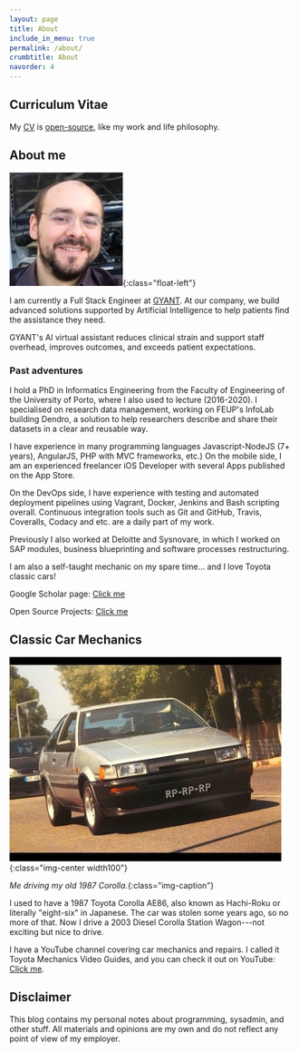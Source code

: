```yaml
---
layout: page
title: About
include_in_menu: true
permalink: /about/
crumbtitle: About
navorder: 4
---
```


## Curriculum Vitae

My [CV](https://github.com/silvae86/cv/raw/master/cv.pdf) is [open-source](https://github.com/silvae86/cv/), like my work and life philosophy.

## About me

![João Rocha da Silva](/assets/images/about/me.jpg){:class="float-left"}

I am currently a Full Stack Engineer at [GYANT](https://gyant.com). At our company, we build advanced solutions supported by Artificial Intelligence to help patients find the assistance they need.

GYANT's AI virtual assistant reduces clinical strain and support staff overhead, improves outcomes, and exceeds patient expectations.

### Past adventures

I hold a PhD in Informatics Engineering from the Faculty of Engineering of the University of Porto, where I also used to lecture (2016-2020). I specialised on research data management, working on FEUP's InfoLab building Dendro, a solution to help researchers describe and share their datasets in a clear and reusable way.

I have experience in many programming languages Javascript-NodeJS (7+ years), AngularJS, PHP with MVC frameworks, etc.) On the mobile side, I am an experienced freelancer iOS Developer with several Apps published on the App Store.

On the DevOps side, I have experience with testing and automated deployment pipelines using Vagrant, Docker, Jenkins and Bash scripting overall. Continuous integration tools such as Git and GitHub, Travis, Coveralls, Codacy and etc. are a daily part of my work.

Previously I also worked at Deloitte and Sysnovare, in which I worked on SAP modules, business blueprinting and software processes restructuring.

I am also a self-taught mechanic on my spare time... and I love Toyota classic cars!

Google Scholar page: [Click me](https://scholar.google.pt/citations?user=GYoCHRYAAAAJ)

Open Source Projects: [Click me](https://github.com/silvae86)

##  Classic Car Mechanics

![Me driving my old AE86](/assets/images/about/ae86.jpg){:class="img-center width100"}

*Me driving my old 1987 Corolla.*{:class="img-caption"}

I used to have a 1987 Toyota Corolla AE86, also known as Hachi-Roku or literally "eight-six" in Japanese. The car was stolen some years ago, so no more of that. Now I drive a 2003 Diesel Corolla Station Wagon---not exciting but nice to drive.

I have a YouTube channel covering car mechanics and repairs. I called it Toyota Mechanics Video Guides, and you can check it out on YouTube: [Click me](https://www.youtube.com/channel/UCbjjlEagh5_nduX_u-SkvdQ).

## Disclaimer

This blog contains my personal notes about programming, sysadmin, and other stuff. All materials and opinions are my own and do not reflect any point of view of my employer.

<!--

This is the base Jekyll theme. You can find out more info about customizing your Jekyll theme, as well as basic Jekyll usage documentation at [jekyllrb.com](https://jekyllrb.com/)

You can find the source code for Minima at GitHub:
[jekyll][jekyll-organization] /
[minima](https://github.com/jekyll/minima)

You can find the source code for Jekyll at GitHub:
[jekyll][jekyll-organization] /
[jekyll](https://github.com/jekyll/jekyll)


[jekyll-organization]: https://github.com/jekyll

-->
